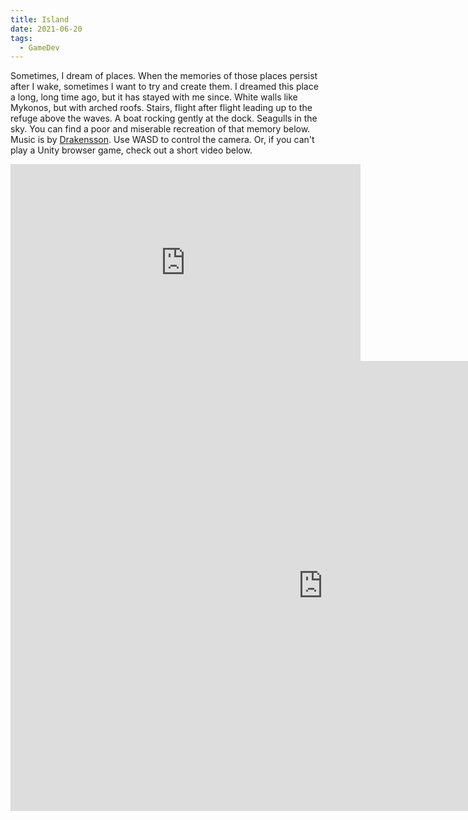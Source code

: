 ```yaml
---
title: Island
date: 2021-06-20
tags:
  - GameDev
---
```


Sometimes, I dream of places. When the memories of those places persist after I wake, sometimes I want to try and create them. I dreamed this place a long, long time ago, but it has stayed with me since. White walls like Mykonos, but with arched roofs. Stairs, flight after flight leading up to the refuge above the waves. A boat rocking gently at the dock. Seagulls in the sky. You can find a poor and miserable recreation of that memory below. Music is by [Drakensson](https://freesound.org/people/Drakensson/). Use WASD to control the camera. Or, if you can't play a Unity browser game, check out a short video below.

<iframe width="560" height="315" src="https://www.youtube.com/embed/kEaWee1R7vA" title="YouTube video player" frameborder="0" allow="accelerometer; autoplay; clipboard-write; encrypted-media; gyroscope; picture-in-picture" allowfullscreen></iframe>

<iframe src="https://itch.io/embed-upload/4048364?color=dbf5fa" allowfullscreen="" width="1000" height="720" frameborder="0"><a href="https://cow-trix.itch.io/island-1">Play Island #1 on itch.io</a></iframe>